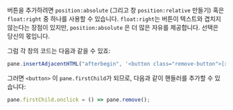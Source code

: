 
버튼을 추가하려면 `position:absolute` (그리고 창 `position:relative` 만들기) 혹은 `float:right` 중 하나를 사용할 수 있습니다. `float:right`는 버튼이 텍스트와 겹치지 않는다는 장점이 있지만, `position:absolute` 은 더 많은 자유를 제공합니다. 선택은 당신의 몫입니다.

그럼 각 창의 코드는 다음과 같을 수 있죠:
```js
pane.insertAdjacentHTML("afterbegin", '<button class="remove-button">[x]</button>');
```

그러면 `<button>` 이 `pane.firstChild`가 되므로, 다음과 같이 핸들러를 추가할 수 있습니다:

```js
pane.firstChild.onclick = () => pane.remove();
```

